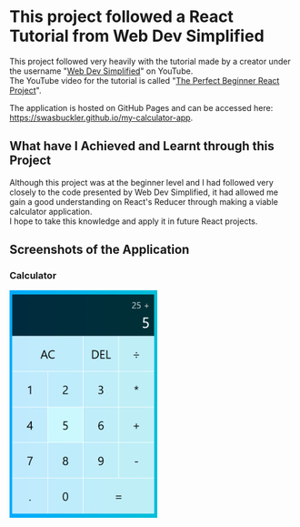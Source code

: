 # This project followed a React Tutorial from Web Dev Simplified

This project followed very heavily with the tutorial made by a creator under the username "[Web Dev Simplified](https://www.youtube.com/@WebDevSimplified)" on YouTube.\
The YouTube video for the tutorial is called "[The Perfect Beginner React Project](https://www.youtube.com/watch?v=DgRrrOt0Vr8)".

The application is hosted on GitHub Pages and can be accessed here: https://swasbuckler.github.io/my-calculator-app.

## What have I Achieved and Learnt through this Project

Although this project was at the beginner level and I had followed very closely to the code presented by Web Dev Simplified, it had allowed me gain a good understanding on React's Reducer through making a viable calculator application.\
I hope to take this knowledge and apply it in future React projects.

## Screenshots of the Application

### Calculator

<img src="git_images/Calculator_Image.png" height="400px" />